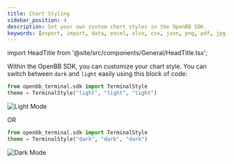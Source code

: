 ```yaml
---
title: Chart Styling
sidebar_position: 4
description: Set your own custom chart styles in the OpenBB SDK.
keywords: [export, import, data, excel, xlsx, csv, json, png, pdf, jpg, openbbuserdata, where is data exported, market data, financial data, free, openbb sdk, chart, styling, style, dark mode, light mode]
---
```


import HeadTitle from '@site/src/components/General/HeadTitle.tsx';

<HeadTitle title="Chart Styling - SDK" />

Within the OpenBB SDK, you can customize your chart style. You can switch between `dark` and `light` easily using this block of code:

```python
from openbb_terminal.sdk import TerminalStyle
theme = TerminalStyle("light", "light", "light")
```

![Light Mode](https://user-images.githubusercontent.com/40023817/193700307-cbb12edc-0a5d-4804-9f3c-a798efd9e69d.png)

OR

```python
from openbb_terminal.sdk import TerminalStyle
theme = TerminalStyle("dark", "dark", "dark")
```

![Dark Mode](https://user-images.githubusercontent.com/40023817/193699221-e154995b-653c-40fd-8fc6-a3f8d39638db.png)
